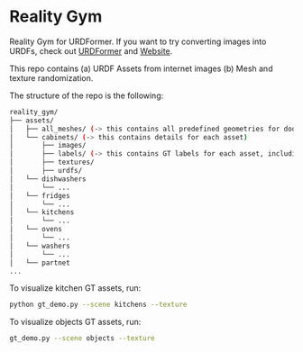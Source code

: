 # Reality Gym
Reality Gym for URDFormer. If you want to try converting images into URDFs, check out [URDFormer](https://github.com/WEIRDLabUW/urdformer) and [Website](https://urdformer.github.io/).

This repo contains (a) URDF Assets from internet images (b) Mesh and texture randomization.


The structure of the repo is the following:
```bash
reality_gym/
├── assets/
│   ├── all_meshes/ (-> this contains all predefined geometries for doors, drawer, handles etc.)
│   └── cabinets/ (-> this contains details for each asset)
│       ├── images/ 
│       ├── labels/ (-> this contains GT labels for each asset, including bbox, class, positions, scales etc)
│       ├── textures/
│       ├── urdfs/
│   └── dishwashers
│       └── ...
│   └── fridges
│       └── ...
│   └── kitchens
│       └── ...
│   └── ovens
│       └── ...
│   └── washers
│       └── ...
│   └── partnet
...
```
To visualize kitchen GT assets, run:
```bash
python gt_demo.py --scene kitchens --texture
```


To visualize objects GT assets, run:
```bash
gt_demo.py --scene objects --texture
```
